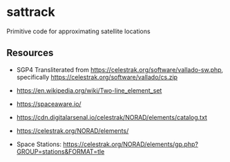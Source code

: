 # sattrack
Primitive code for approximating satellite locations

## Resources
 * SGP4 Transliterated from https://celestrak.org/software/vallado-sw.php, specifically https://celestrak.org/software/vallado/cs.zip

 * https://en.wikipedia.org/wiki/Two-line_element_set

 * https://spaceaware.io/
 * https://cdn.digitalarsenal.io/celestrak/NORAD/elements/catalog.txt


 * https://celestrak.org/NORAD/elements/
 * Space Stations: https://celestrak.org/NORAD/elements/gp.php?GROUP=stations&FORMAT=tle


